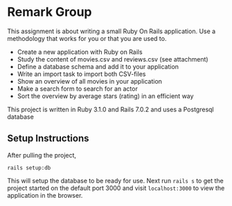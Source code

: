 # Remark Group

This assignment is about writing a small Ruby On Rails application. Use a methodology that works for you or that you are used to.
- Create a new application with Ruby on Rails
- Study the content of movies.csv and reviews.csv (see attachment)
- Define a database schema and add it to your application
- Write an import task to import both CSV-files
- Show an overview of all movies in your application
- Make a search form to search for an actor
- Sort the overview by average stars (rating) in an efficient way


This project is written in Ruby 3.1.0 and Rails 7.0.2 and uses a Postgresql database

## Setup Instructions

After pulling the project, 

```rails setup:db```

This will setup the database to be ready for use.
Next run ```rails s``` to get the project started on the default port 3000 and visit ```localhost:3000``` to view the application in the browser.